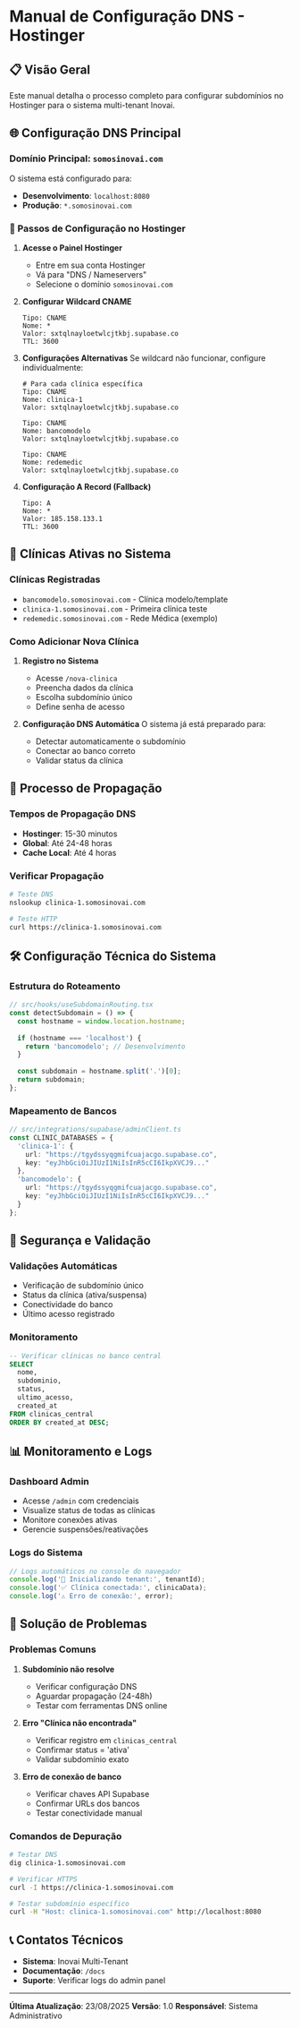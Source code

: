 # Manual de Configuração DNS - Hostinger

## 📋 Visão Geral
Este manual detalha o processo completo para configurar subdomínios no Hostinger para o sistema multi-tenant Inovai.

## 🌐 Configuração DNS Principal

### Domínio Principal: `somosinovai.com`

O sistema está configurado para:
- **Desenvolvimento**: `localhost:8080`
- **Produção**: `*.somosinovai.com`

### 🔧 Passos de Configuração no Hostinger

1. **Acesse o Painel Hostinger**
   - Entre em sua conta Hostinger
   - Vá para "DNS / Nameservers"
   - Selecione o domínio `somosinovai.com`

2. **Configurar Wildcard CNAME**
   ```dns
   Tipo: CNAME
   Nome: *
   Valor: sxtqlnayloetwlcjtkbj.supabase.co
   TTL: 3600
   ```

3. **Configurações Alternativas**
   Se wildcard não funcionar, configure individualmente:
   ```dns
   # Para cada clínica específica
   Tipo: CNAME
   Nome: clinica-1
   Valor: sxtqlnayloetwlcjtkbj.supabase.co
   
   Tipo: CNAME
   Nome: bancomodelo
   Valor: sxtqlnayloetwlcjtkbj.supabase.co
   
   Tipo: CNAME
   Nome: redemedic
   Valor: sxtqlnayloetwlcjtkbj.supabase.co
   ```

4. **Configuração A Record (Fallback)**
   ```dns
   Tipo: A
   Nome: *
   Valor: 185.158.133.1
   TTL: 3600
   ```

## 🏥 Clínicas Ativas no Sistema

### Clínicas Registradas
- `bancomodelo.somosinovai.com` - Clínica modelo/template
- `clinica-1.somosinovai.com` - Primeira clínica teste
- `redemedic.somosinovai.com` - Rede Médica (exemplo)

### Como Adicionar Nova Clínica

1. **Registro no Sistema**
   - Acesse `/nova-clinica`
   - Preencha dados da clínica
   - Escolha subdomínio único
   - Define senha de acesso

2. **Configuração DNS Automática**
   O sistema já está preparado para:
   - Detectar automaticamente o subdomínio
   - Conectar ao banco correto
   - Validar status da clínica

## 🔄 Processo de Propagação

### Tempos de Propagação DNS
- **Hostinger**: 15-30 minutos
- **Global**: Até 24-48 horas
- **Cache Local**: Até 4 horas

### Verificar Propagação
```bash
# Teste DNS
nslookup clinica-1.somosinovai.com

# Teste HTTP
curl https://clinica-1.somosinovai.com
```

## 🛠️ Configuração Técnica do Sistema

### Estrutura do Roteamento
```typescript
// src/hooks/useSubdomainRouting.tsx
const detectSubdomain = () => {
  const hostname = window.location.hostname;
  
  if (hostname === 'localhost') {
    return 'bancomodelo'; // Desenvolvimento
  }
  
  const subdomain = hostname.split('.')[0];
  return subdomain;
};
```

### Mapeamento de Bancos
```typescript
// src/integrations/supabase/adminClient.ts
const CLINIC_DATABASES = {
  'clinica-1': {
    url: "https://tgydssyqgmifcuajacgo.supabase.co",
    key: "eyJhbGciOiJIUzI1NiIsInR5cCI6IkpXVCJ9..."
  },
  'bancomodelo': {
    url: "https://tgydssyqgmifcuajacgo.supabase.co", 
    key: "eyJhbGciOiJIUzI1NiIsInR5cCI6IkpXVCJ9..."
  }
};
```

## 🔐 Segurança e Validação

### Validações Automáticas
- Verificação de subdomínio único
- Status da clínica (ativa/suspensa)
- Conectividade do banco
- Último acesso registrado

### Monitoramento
```sql
-- Verificar clínicas no banco central
SELECT 
  nome,
  subdominio,
  status,
  ultimo_acesso,
  created_at
FROM clinicas_central
ORDER BY created_at DESC;
```

## 📊 Monitoramento e Logs

### Dashboard Admin
- Acesse `/admin` com credenciais
- Visualize status de todas as clínicas
- Monitore conexões ativas
- Gerencie suspensões/reativações

### Logs do Sistema
```javascript
// Logs automáticos no console do navegador
console.log('🔧 Inicializando tenant:', tenantId);
console.log('✅ Clínica conectada:', clinicaData);
console.log('⚠️ Erro de conexão:', error);
```

## 🚨 Solução de Problemas

### Problemas Comuns

1. **Subdomínio não resolve**
   - Verificar configuração DNS
   - Aguardar propagação (24-48h)
   - Testar com ferramentas DNS online

2. **Erro "Clínica não encontrada"**
   - Verificar registro em `clinicas_central`
   - Confirmar status = 'ativa'
   - Validar subdomínio exato

3. **Erro de conexão de banco**
   - Verificar chaves API Supabase
   - Confirmar URLs dos bancos
   - Testar conectividade manual

### Comandos de Depuração
```bash
# Testar DNS
dig clinica-1.somosinovai.com

# Verificar HTTPS
curl -I https://clinica-1.somosinovai.com

# Testar subdomínio específico
curl -H "Host: clinica-1.somosinovai.com" http://localhost:8080
```

## 📞 Contatos Técnicos

- **Sistema**: Inovai Multi-Tenant
- **Documentação**: `/docs`
- **Suporte**: Verificar logs do admin panel

---

**Última Atualização**: 23/08/2025
**Versão**: 1.0
**Responsável**: Sistema Administrativo